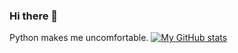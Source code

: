 ### Hi there 👋
Python makes me uncomfortable.
[![My GitHub stats](https://github-readme-stats.vercel.app/api?username=Fifirex)](https://github.com/anuraghazra/github-readme-stats)
